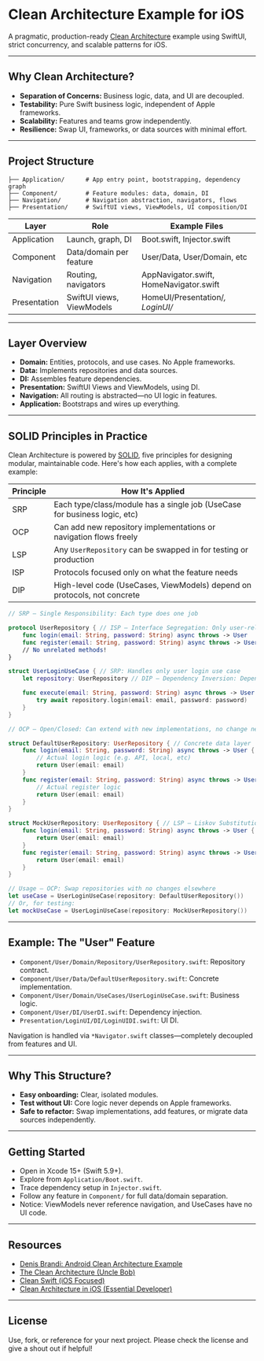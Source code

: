 # Clean Architecture Example for iOS

A pragmatic, production-ready [Clean Architecture](https://8thlight.com/blog/uncle-bob/2012/08/13/the-clean-architecture.html) example using SwiftUI, strict concurrency, and scalable patterns for iOS.

---

## Why Clean Architecture?

* **Separation of Concerns:** Business logic, data, and UI are decoupled.
* **Testability:** Pure Swift business logic, independent of Apple frameworks.
* **Scalability:** Features and teams grow independently.
* **Resilience:** Swap UI, frameworks, or data sources with minimal effort.

---

## Project Structure

```plaintext
├── Application/      # App entry point, bootstrapping, dependency graph
├── Component/        # Feature modules: data, domain, DI
├── Navigation/       # Navigation abstraction, navigators, flows
├── Presentation/     # SwiftUI views, ViewModels, UI composition/DI
```

| Layer        | Role                      | Example Files                           |
| ------------ | ------------------------- | --------------------------------------- |
| Application  | Launch, graph, DI         | Boot.swift, Injector.swift              |
| Component    | Data/domain per feature   | User/Data, User/Domain, etc             |
| Navigation   | Routing, navigators       | AppNavigator.swift, HomeNavigator.swift |
| Presentation | SwiftUI views, ViewModels | HomeUI/Presentation/*, LoginUI/*        |

---

## Layer Overview

* **Domain:** Entities, protocols, and use cases. No Apple frameworks.
* **Data:** Implements repositories and data sources.
* **DI:** Assembles feature dependencies.
* **Presentation:** SwiftUI Views and ViewModels, using DI.
* **Navigation:** All routing is abstracted—no UI logic in features.
* **Application:** Bootstraps and wires up everything.

---

## SOLID Principles in Practice

Clean Architecture is powered by [SOLID](https://en.wikipedia.org/wiki/SOLID), five principles for designing modular, maintainable code. Here's how each applies, with a complete example:

| Principle | How It's Applied                                                          |
| --------- | ------------------------------------------------------------------------- |
| SRP       | Each type/class/module has a single job (UseCase for business logic, etc) |
| OCP       | Can add new repository implementations or navigation flows freely         |
| LSP       | Any `UserRepository` can be swapped in for testing or production          |
| ISP       | Protocols focused only on what the feature needs                          |
| DIP       | High-level code (UseCases, ViewModels) depend on protocols, not concrete  |

```swift
// SRP — Single Responsibility: Each type does one job

protocol UserRepository { // ISP — Interface Segregation: Only user-related methods
    func login(email: String, password: String) async throws -> User
    func register(email: String, password: String) async throws -> User
    // No unrelated methods!
}

struct UserLoginUseCase { // SRP: Handles only user login use case
    let repository: UserRepository // DIP — Dependency Inversion: Depends on protocol

    func execute(email: String, password: String) async throws -> User {
        try await repository.login(email: email, password: password)
    }
}

// OCP — Open/Closed: Can extend with new implementations, no change needed here

struct DefaultUserRepository: UserRepository { // Concrete data layer
    func login(email: String, password: String) async throws -> User {
        // Actual login logic (e.g. API, local, etc)
        return User(email: email)
    }
    func register(email: String, password: String) async throws -> User {
        // Actual register logic
        return User(email: email)
    }
}

struct MockUserRepository: UserRepository { // LSP — Liskov Substitution: Safe to swap
    func login(email: String, password: String) async throws -> User {
        return User(email: email)
    }
    func register(email: String, password: String) async throws -> User {
        return User(email: email)
    }
}

// Usage — OCP: Swap repositories with no changes elsewhere
let useCase = UserLoginUseCase(repository: DefaultUserRepository())
// Or, for testing:
let mockUseCase = UserLoginUseCase(repository: MockUserRepository())
```

---

## Example: The "User" Feature

* `Component/User/Domain/Repository/UserRepository.swift`: Repository contract.
* `Component/User/Data/DefaultUserRepository.swift`: Concrete implementation.
* `Component/User/Domain/UseCases/UserLoginUseCase.swift`: Business logic.
* `Component/User/DI/UserDI.swift`: Dependency injection.
* `Presentation/LoginUI/DI/LoginUIDI.swift`: UI DI.

Navigation is handled via `*Navigator.swift` classes—completely decoupled from features and UI.

---

## Why This Structure?

* **Easy onboarding:** Clear, isolated modules.
* **Test without UI:** Core logic never depends on Apple frameworks.
* **Safe to refactor:** Swap implementations, add features, or migrate data sources independently.

---

## Getting Started

* Open in Xcode 15+ (Swift 5.9+).
* Explore from `Application/Boot.swift`.
* Trace dependency setup in `Injector.swift`.
* Follow any feature in `Component/` for full data/domain separation.
* Notice: ViewModels never reference navigation, and UseCases have no UI code.

---

## Resources

* [Denis Brandi: Android Clean Architecture Example](https://github.com/denisbrandi/clean-architecture-example)
* [The Clean Architecture (Uncle Bob)](https://8thlight.com/blog/uncle-bob/2012/08/13/the-clean-architecture.html)
* [Clean Swift (iOS Focused)](https://clean-swift.com/clean-swift-ios-architecture/)
* [Clean Architecture in iOS (Essential Developer)](https://www.essentialdeveloper.com/articles/clean-architecture-in-ios/)

---

## License

Use, fork, or reference for your next project. Please check the license and give a shout out if helpful!
